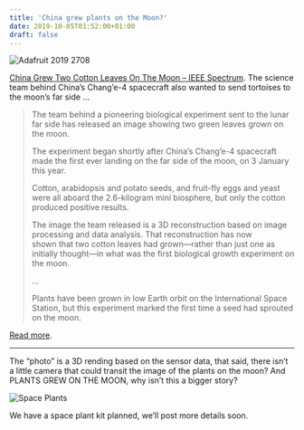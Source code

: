 ```yaml
---
title: 'China grew plants on the Moon?'
date: 2019-10-05T01:52:00+01:00
draft: false
---
```


![Adafruit 2019 2708](https://cdn-blog.adafruit.com/uploads/2019/10/adafruit_2019_2708.jpg)

[China Grew Two Cotton Leaves On The Moon – IEEE Spectrum](https://spectrum.ieee.org/tech-talk/aerospace/robotic-exploration/china-grew-these-leaves-on-the-moon). The science team behind China’s Chang’e-4 spacecraft also wanted to send tortoises to the moon’s far side …

> The team behind a pioneering biological experiment sent to the lunar far side has released an image showing two green leaves grown on the moon.
> 
> The experiment began shortly after China’s Chang’e-4 spacecraft made the first ever landing on the far side of the moon, on 3 January this year.
> 
> Cotton, arabidopsis and potato seeds, and fruit-fly eggs and yeast were all aboard the 2.6-kilogram mini biosphere, but only the cotton produced positive results. 
> 
> The image the team released is a 3D reconstruction based on image processing and data analysis. That reconstruction has now shown that two cotton leaves had grown—rather than just one as initially thought—in what was the first biological growth experiment on the moon.
> 
> …
> 
> Plants have been grown in low Earth orbit on the International Space Station, but this experiment marked the first time a seed had sprouted on the moon.

[Read more](https://spectrum.ieee.org/tech-talk/aerospace/robotic-exploration/china-grew-these-leaves-on-the-moon).

* * *

The “photo” is a 3D rending based on the sensor data, that said, there isn’t a little camera that could transit the image of the plants on the moon? And PLANTS GREW ON THE MOON, why isn’t this a bigger story?

![Space Plants](https://cdn-blog.adafruit.com/uploads/2019/10/space_plants.jpg)

We have a space plant kit planned, we’ll post more details soon.